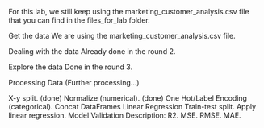 For this lab, we still keep using the marketing_customer_analysis.csv file that you can find in the files_for_lab folder.

Get the data
We are using the marketing_customer_analysis.csv file.

Dealing with the data
Already done in the round 2.

Explore the data
Done in the round 3.

Processing Data
(Further processing...)

X-y split. (done)
Normalize (numerical). (done)
One Hot/Label Encoding (categorical).
Concat DataFrames
Linear Regression
Train-test split.
Apply linear regression.
Model Validation
Description:
R2.
MSE.
RMSE.
MAE.